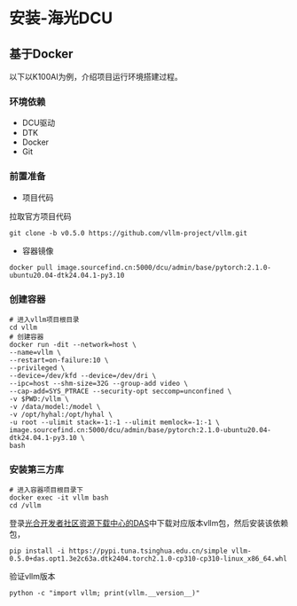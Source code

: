 # 安装-海光DCU

## 基于Docker

以下以K100AI为例，介绍项目运行环境搭建过程。

### 环境依赖

- DCU驱动
- DTK
- Docker
- Git

### 前置准备

- 项目代码

拉取官方项目代码

```
git clone -b v0.5.0 https://github.com/vllm-project/vllm.git
```

- 容器镜像

```
docker pull image.sourcefind.cn:5000/dcu/admin/base/pytorch:2.1.0-ubuntu20.04-dtk24.04.1-py3.10
```

### 创建容器

```
# 进入vllm项目根目录
cd vllm
# 创建容器
docker run -dit --network=host \
--name=vllm \
--restart=on-failure:10 \
--privileged \
--device=/dev/kfd --device=/dev/dri \
--ipc=host --shm-size=32G --group-add video \
--cap-add=SYS_PTRACE --security-opt seccomp=unconfined \
-v $PWD:/vllm \
-v /data/model:/model \
-v /opt/hyhal:/opt/hyhal \
-u root --ulimit stack=-1:-1 --ulimit memlock=-1:-1 \
image.sourcefind.cn:5000/dcu/admin/base/pytorch:2.1.0-ubuntu20.04-dtk24.04.1-py3.10 \
bash
```

### 安装第三方库

```
# 进入容器项目根目录下
docker exec -it vllm bash
cd /vllm
```

登录[光合开发者社区资源下载中心的DAS](https://cancon.hpccube.com:65024/4/main/vllm/DAS1.1.1)中下载对应版本vllm包，然后安装该依赖包，

```
pip install -i https://pypi.tuna.tsinghua.edu.cn/simple vllm-0.5.0+das.opt1.3e2c63a.dtk2404.torch2.1.0-cp310-cp310-linux_x86_64.whl
```

验证vllm版本

```
python -c "import vllm; print(vllm.__version__)"
```

